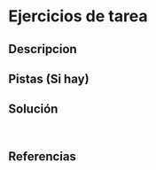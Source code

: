 # Ejercicios de tarea

## Descripcion



## Pistas (Si hay)



## Solución

``` Bash



```

## Referencias